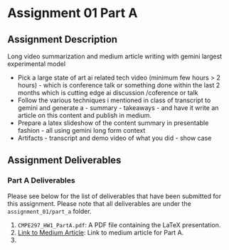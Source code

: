 # Assignment 01 Part A

## Assignment Description

Long video summarization and medium article writing with gemini largest experimental model

- Pick a large state of art ai related tech  video (minimum few hours  > 2 hours) - which is conference talk or something done within the last 2 months which is cutting edge ai discussion /coference or talk
- Follow the various techniques i mentioned in class of transcript to gemini and generate a - summary - takeaways - and have it write an article on this content and publish in medium.
- Prepare a latex slideshow of the content summary in presentable fashion - all using gemini long form context
- Artifacts - transcript and demo video of what you did - show case

## Assignment Deliverables

### Part A Deliverables

Please see below for the list of deliverables that have been submitted for this assignment. Please note that all deliverables are under the `assignment_01/part_a` folder.

1. `CMPE297_HW1_PartA.pdf`: A PDF file containing the LaTeX presentation.
2. [Link to Medium Article](https://medium.com/@shawn.chumbar/ai-and-the-next-computing-platforms-a-conversation-with-jensen-huang-and-mark-zuckerberg-7494a31986b0): Link to medium article for Part A.
3. 
